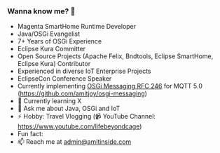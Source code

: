 ### Wanna know me? 👋

- Magenta SmartHome Runtime Developer
- Java/OSGi Evangelist
- 7+ Years of OSGi Experience
- Eclipse Kura Committer
- Open Source Projects (Apache Felix, Bndtools, Eclipse SmartHome, Eclipse Kura) Contributor
- Experienced in diverse IoT Enterprise Projects
- EclipseCon Conference Speaker
- Currently implementing [OSGi Messaging RFC 246](https://github.com/osgi/design/blob/main/rfcs/rfc0246/rfc-0246-Messaging.pdf) for MQTT 5.0 (https://github.com/amitjoy/osgi-messaging)
- 🌱 Currently learning X
- 💬 Ask me about Java, OSGi and IoT
- ⚡ Hobby: Travel Vlogging (📹 YouTube Channel: https://www.youtube.com/lifebeyondcage)
- Fun fact:
- 📫 Reach me at admin@amitinside.com

